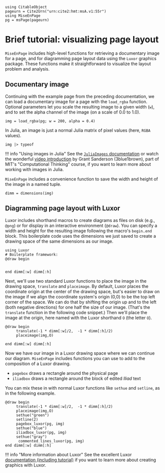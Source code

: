 ```@setup viz
using CitableObject
pageurn = Cite2Urn("urn:cite2:hmt:msA.v1:55r")
using MiseEnPage
pg = msPage(pageurn)
```

# Brief tutorial: visualizing page layout

`MiseEnPage` includes high-level functions for retrieving a documentary image for a page, and for diagramming page layout data using the `Luxor` graphics package.  These functions make it straightforward to visualize the layout problem and analysis.

## Documentary image

Continuing with the example page from the preceding documentation, we can load a documentary image for a page with the `load_rgba` function. Optional parameters let you scale the resulting image to a given width (`w`), and to set the alpha channel of the image (on a scale of 0.0 to 1.0).

```@example viz
img = load_rgba(pg; w = 200, alpha = 0.4)
```

In Julia, an image is just a normal Julia matrix of pixel values (here, `RGBA` values). 

```@example viz
img |> typeof
```
!!! info "Using images in Julia"
     See the [`JuliaImages` documentation](https://juliaimages.org/latest/) or watch the wonderful [video introduction](https://computationalthinking.mit.edu/Fall23/images_abstractions/images/) by Grant Sanderson (3blue1brown), part of MIT's "Computational Thinking" course, if you want to learn more about working with images in Julia.


`MiseEnPage` includes a convenience function to save the width and height of the image in a named tuple.

```@example viz
dimm = dimensions(img)
```

## Diagramming page layout with Luxor

Luxor includes shorthand macros to create diagrams as files on disk (e.g., `@png`) or for display in an interactive environment (`@draw`). You can specify a width and height for the resulting image following the macro's `begin`..`end` block. This boilerplate code uses the dimensions we just saved to create a drawing space of the same dimensions as our image.


 ```@example viz
using Luxor
# Boilerplate framework:
@draw begin

    
end dimm[:w] dimm[:h]
```

Next, we'll use two standard Luxor functions to place the image in the drawing space, `translate` and `placeimage`.  By default, Luxor places the coordinate origin at the center of the drawing space, but's easier to draw on the image if we align the coordinate system's origin (0,0) to be the top left corner of the space.  We can do that by shifting the origin up and to the left (both negative directions) for one half the size of our image. (That's the `translate` function in the following code snippet.)  Then we'll place the image at the origin, here named with the Luxor shorthand `O` (the letter `O`).

```@example viz
@draw begin
     translate(-1 * dimm[:w]/2,  -1 * dimm[:h]/2)
     placeimage(img,O)
     
end dimm[:w] dimm[:h]
```

Now we have our image in a Luxor drawing space where we can continue our diagram. `MiseEnPage` includes functions you can use to add to the composition of a Luxor drawing.


- `pagebox` draws a rectangle around the physical page
- `iliadbox` draws a rectangle around the block of edited *Iliad* text

You can mix these in with normal Luxor functions like `sethue` and `setline`, as in the following example.


```@example viz
@draw begin
     translate(-1 * dimm[:w]/2,  -1 * dimm[:h]/2)
     placeimage(img,O)
     sethue("green")
     setline(2)
     pagebox_luxor(pg, img)
     sethue("blue")
     iliadbox_luxor(pg, img)
     sethue("gray")
      commented_lines_luxor(pg, img)
end dimm[:w] dimm[:h]
```


!!! info "More information about Luxor"
    See the excellent Luxor [documentation (including tutorial)](https://juliagraphics.github.io/Luxor.jl/stable/) if you want to learn more about creating graphics with Luxor.
